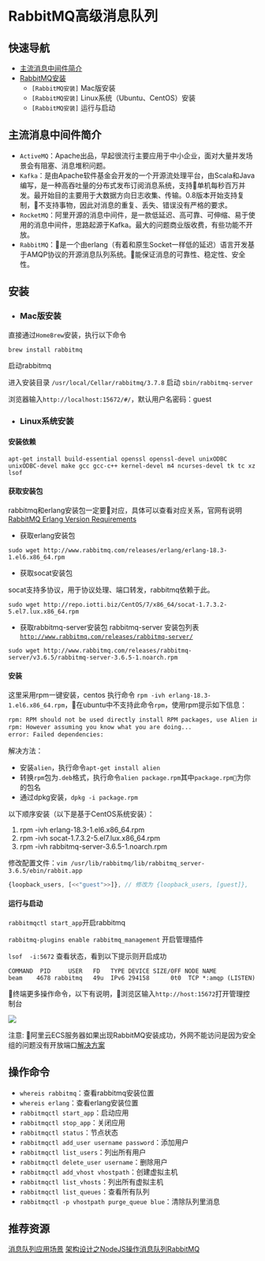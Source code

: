 # RabbitMQ高级消息队列

## 快速导航
* [主流消息中间件简介](/database/rabbitmq_base.md#主流消息中间件简介)
* [RabbitMQ安装](/database/rabbitmq_base.md#安装)
    - `[RabbitMQ安装]` Mac版安装
    - `[RabbitMQ安装]` Linux系统（Ubuntu、CentOS）安装 
    - `[RabbitMQ安装]` 运行与启动 

## 主流消息中间件简介

* ```ActiveMQ```：Apache出品，早起很流行主要应用于中小企业，面对大量并发场景会有阻塞、消息堆积问题。
* ```Kafka```：是由Apache软件基金会开发的一个开源流处理平台，由Scala和Java编写，是一种高吞吐量的分布式发布订阅消息系统，支持单机每秒百万并发。最开始目的主要用于大数据方向日志收集、传输。0.8版本开始支持复制，不支持事物，因此对消息的重复、丢失、错误没有严格的要求。
* ```RocketMQ```：阿里开源的消息中间件，是一款低延迟、高可靠、可伸缩、易于使用的消息中间件，思路起源于Kafka。最大的问题商业版收费，有些功能不开放。
* ```RabbitMQ```：是一个由erlang（有着和原生Socket一样低的延迟）语言开发基于AMQP协议的开源消息队列系统。能保证消息的可靠性、稳定性、安全性。

## 安装

* ### Mac版安装

直接通过```HomeBrew```安装，执行以下命令

```brew install rabbitmq```

启动rabbitmq

进入安装目录 ```/usr/local/Cellar/rabbitmq/3.7.8``` 
启动 ```sbin/rabbitmq-server```

浏览器输入```http://localhost:15672/#/```，默认用户名密码：guest

* ### Linux系统安装

#### 安装依赖
```apt-get install build-essential openssl openssl-devel unixODBC unixODBC-devel make gcc gcc-c++ kernel-devel m4 ncurses-devel tk tc xz lsof```

#### 获取安装包

rabbitmq和erlang安装包一定要对应，具体可以查看对应关系，官网有说明[RabbitMQ Erlang Version Requirements](http://www.rabbitmq.com/which-erlang.html)

* 获取erlang安装包

```sudo wget http://www.rabbitmq.com/releases/erlang/erlang-18.3-1.el6.x86_64.rpm```

* 获取socat安装包

socat支持多协议，用于协议处理、端口转发，rabbitmq依赖于此。

``` sudo wget http://repo.iotti.biz/CentOS/7/x86_64/socat-1.7.3.2-5.el7.lux.x86_64.rpm ```

* 获取rabbitmq-server安装包
rabbitmq-server 安装包列表[```http://www.rabbitmq.com/releases/rabbitmq-server/```](http://www.rabbitmq.com/releases/rabbitmq-server/)

```sudo wget http://www.rabbitmq.com/releases/rabbitmq-server/v3.6.5/rabbitmq-server-3.6.5-1.noarch.rpm```

#### 安装

这里采用rpm一键安装，centos 执行命令 ```rpm -ivh erlang-18.3-1.el6.x86_64.rpm```，在ubuntu中不支持此命令```rpm```，使用rpm提示如下信息：

```bash
rpm: RPM should not be used directly install RPM packages, use Alien instead!
rpm: However assuming you know what you are doing...
error: Failed dependencies:
```

解决方法：
* 安装```alien```，执行命令```apt-get install alien```
* 转换```rpm```包为```.deb```格式，执行命令```alien package.rpm```其中```package.rpm```为你的包名
* 通过dpkg安装，```dpkg -i package.rpm```

以下顺序安装（以下是基于CentOS系统安装）：
1. rpm -ivh erlang-18.3-1.el6.x86_64.rpm
2. rpm -ivh socat-1.7.3.2-5.el7.lux.x86_64.rpm
3. rpm -ivh rabbitmq-server-3.6.5-1.noarch.rpm

修改配置文件：```vim /usr/lib/rabbitmq/lib/rabbitmq_server-3.6.5/ebin/rabbit.app```

```js
{loopback_users, [<<"guest">>]}, // 修改为 {loopback_users, [guest]},
```

#### 运行与启动

```rabbitmqctl start_app```开启rabbitmq

```rabbitmq-plugins enable rabbitmq_management``` 开启管理插件

```lsof  -i:5672``` 查看状态，看到以下提示则开启成功

```
COMMAND  PID     USER   FD   TYPE DEVICE SIZE/OFF NODE NAME
beam    4678 rabbitmq   49u  IPv6 294158      0t0  TCP *:amqp (LISTEN)
```

终端更多操作命令，以下有说明，浏览区输入```http://host:15672```打开管理控制台

![](./img/20181118_rabbitmq_001.png)

注意: 阿里云ECS服务器如果出现RabbitMQ安装成功，外网不能访问是因为安全组的问题没有开放端口[解决方案](https://blog.csdn.net/lsq_401/article/details/79921221)

## 操作命令

* ```whereis rabbitmq```：查看rabbitmq安装位置
* ```whereis erlang```：查看erlang安装位置
* ```rabbitmqctl start_app```：启动应用
* ```rabbitmqctl stop_app```：关闭应用
* ```rabbitmqctl status```：节点状态
* ```rabbitmqctl add_user username password```：添加用户
* ```rabbitmqctl list_users```：列出所有用户
* ```rabbitmqctl delete_user username```：删除用户
* ```rabbitmqctl add_vhost vhostpath```：创建虚拟主机
* ```rabbitmqctl list_vhosts```：列出所有虚拟主机
* ```rabbitmqctl list_queues```：查看所有队列
* ```rabbitmqctl -p vhostpath purge_queue blue```：清除队列里消息

## 推荐资源
[消息队列应用场景](http://www.cnblogs.com/stopfalling/p/5375492.html)
[架构设计之NodeJS操作消息队列RabbitMQ](http://www.cnblogs.com/wukong-holmes/p/9306733.html)